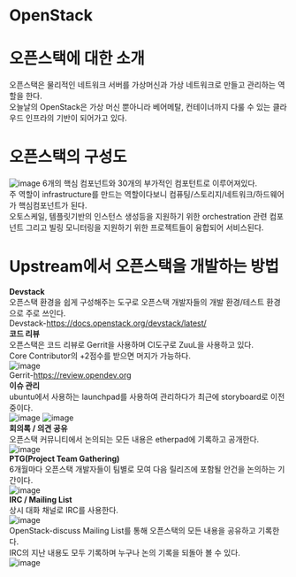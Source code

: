 # OpenStack
  # 오픈스택에 대한 소개
  오픈스택은 물리적인 네트워크 서버를 가상머신과 가상 네트워크로 만들고 관리하는 역할을 한다.  
  오늘날의 OpenStack은 가상 머신 뿐아니라 베어메탈, 컨테이너까지 다룰 수 있는 클라우드 인프라의 기반이 되어가고 있다.  
  # 오픈스택의 구성도
  ![image](https://user-images.githubusercontent.com/86049096/169686265-8ac66c8b-418a-4fb5-be11-4e6e0354660b.png)
  6개의 핵심 컴포넌트와 30개의 부가적인 컴포턴트로 이루어져있다.  
  주 역할이 infrastructure를 만드는 역할이다보니 컴퓨팅/스토리지/네트워크/하드웨어가 핵심컴포넌트가 된다.  
  오토스케일, 템플릿기반의 인스턴스 생성등을 지원하기 위한 orchestration 관련 컴포넌트 그리고 빌링 모니터링을 지원하기 위한 프로젝트들이 융합되어 서비스된다.  
  # Upstream에서 오픈스택을 개발하는 방법
  **Devstack**  
    오픈스택 환경을 쉽게 구성해주는 도구로 오픈스택 개발자들의 개발 환경/테스트 환경으로 주로 쓰인다.  
    Devstack-https://docs.openstack.org/devstack/latest/  
   **코드 리뷰**  
    오픈스택은 코드 리뷰로 Gerrit을 사용하며 CI도구로 ZuuL을 사용하고 있다.  
    Core Contributor의 +2점수를 받으면 머지가 가능하다.  
    ![image](https://user-images.githubusercontent.com/86049096/169687579-499152d9-087d-4248-bf73-f709f646e4f8.png)  
    Gerrit-https://review.opendev.org  
   **이슈 관리**  
    ubuntu에서 사용하는 launchpad를 사용하여 관리하다가 최근에 storyboard로 이전중이다.  
    ![image](https://user-images.githubusercontent.com/86049096/169687604-9c3a2288-1659-4953-a57c-cd7226eedcb2.png)
    ![image](https://user-images.githubusercontent.com/86049096/169687614-722270b0-3e93-4745-a041-288d3afcb451.png)  
   **회의록 / 의견 공유**  
    오픈스택 커뮤니티에서 논의되는 모든 내용은 etherpad에 기록하고 공개한다.  
    ![image](https://user-images.githubusercontent.com/86049096/169687621-e5af6d0e-919c-4527-a93f-29f9d593e181.png)  
   **PTG(Project Team Gathering)**  
    6개월마다 오픈스택 개발자들이 팀별로 모여 다음 릴리즈에 포함될 안건을 논의하는 기간이다.  
    ![image](https://user-images.githubusercontent.com/86049096/169686678-c6bf5ca1-1dfd-4a84-a08b-10a3f5540bb8.png)  
   **IRC / Mailing List**  
    상시 대화 채널로 IRC를 사용한다.  
    ![image](https://user-images.githubusercontent.com/86049096/169686720-26a69d07-7c12-4d46-b96d-c754690af31b.png)  
    OpenStack-discuss Mailing List를 통해 오픈스택의 모든 내용을 공유하고 기록한다.  
    IRC의 지난 내용도 모두 기록하며 누구나 논의 기록을 되돌아 볼 수 있다.  
    ![image](https://user-images.githubusercontent.com/86049096/169686741-c95e62ab-6bfb-48a3-994f-3898d68191dd.png)
